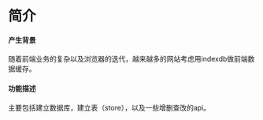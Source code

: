 # 简介
#### 产生背景
随着前端业务的复杂以及浏览器的迭代，越来越多的网站考虑用indexdb做前端数据缓存。

#### 功能描述
主要包括建立数据库，建立表（store），以及一些增删查改的api。